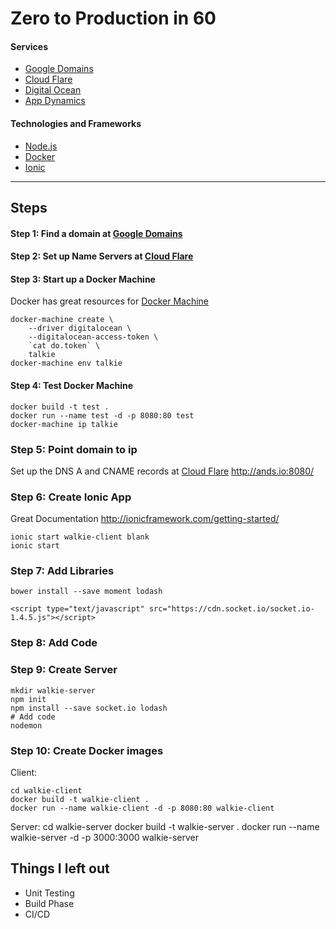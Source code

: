 # Zero to Production in 60

#### Services

- [Google Domains](https://domains.google.com/registrar#sp&chp=sp)
- [Cloud Flare](https://www.cloudflare.com)
- [Digital Ocean](https://www.digitalocean.com/)
- [App Dynamics](https://www.appdynamics.com)

#### Technologies and Frameworks

- [Node.js](https://nodejs.org/en/)
- [Docker](https://docs.docker.com/)
- [Ionic](ionicframework.com)

___

## Steps

#### Step 1: Find a domain at [Google Domains](https://domains.google.com/registrar#sp&chp=sp)

#### Step 2: Set up Name Servers at [Cloud Flare](https://www.cloudflare.com)

#### Step 3: Start up a Docker Machine
Docker has great resources for [Docker Machine](https://docs.docker.com/machine/get-started-cloud/)

    docker-machine create \
        --driver digitalocean \
        --digitalocean-access-token \
        `cat do.token` \
        talkie
    docker-machine env talkie

#### Step 4: Test Docker Machine

    docker build -t test .
    docker run --name test -d -p 8080:80 test
    docker-machine ip talkie

### Step 5: Point domain to ip
Set up the DNS A and CNAME records at [Cloud Flare](https://www.cloudflare.com)
    http://ands.io:8080/

### Step 6: Create Ionic App
Great Documentation <http://ionicframework.com/getting-started/>

    ionic start walkie-client blank
    ionic start

### Step 7: Add Libraries

    bower install --save moment lodash

    <script type="text/javascript" src="https://cdn.socket.io/socket.io-1.4.5.js"></script>

### Step 8: Add Code

### Step 9: Create Server

    mkdir walkie-server
    npm init
    npm install --save socket.io lodash
    # Add code
    nodemon

### Step 10: Create Docker images
Client:

    cd walkie-client
    docker build -t walkie-client .
    docker run --name walkie-client -d -p 8080:80 walkie-client

Server:
    cd walkie-server
    docker build -t walkie-server .
    docker run --name walkie-server -d -p 3000:3000 walkie-server

## Things I left out
- Unit Testing
- Build Phase
- CI/CD
